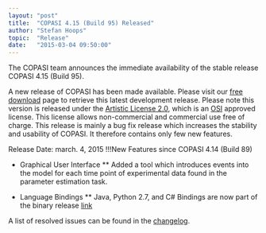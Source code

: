 ```yaml
---
layout: "post"
title:  "COPASI 4.15 (Build 95) Released"
author: "Stefan Hoops"
topic:  "Release"
date:   "2015-03-04 09:50:00"
---
```


The COPASI team announces the immediate availability of the stable release COPASI 4.15 (Build 95).

A new release of COPASI has been made available. Please visit our <a href="{{ site.baseurl }}/Hidden/Obsolete/Download/Free_Version_Artistic_License_2_0" >free download</a> page to retrieve this latest development release. Please note this version is released under the <a href="{{ site.baseurl }}/Download/License" >Artistic License 2.0</a>, which is an [OSI](http://www.opensource.org/) approved license. This license allows non-commercial and commercial use free of charge. This release is mainly a bug fix release which increases the stability and usability of COPASI. It therefore contains only few new features.

Release Date: march. 4, 2015 
!!!New Features since COPASI 4.14 (Build 89)
* Graphical User Interface
** Added a tool which introduces events into the model for each time point of experimental data found in the parameter estimation task. 

* Language Bindings
** Java, Python 2.7, and C# Bindings are now part of the binary release [link](http://www.copasi.org/tiki-index.php?page=DownloadNonCommercialBindings)

A list of resolved issues can be found in the [changelog](tiki-index.php?page=Build95Changelog).

